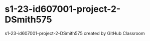 # s1-23-id607001-project-2-DSmith575
s1-23-id607001-project-2-DSmith575 created by GitHub Classroom
